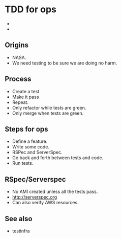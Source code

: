 # TDD for ops
- 
- 

## Origins
- NASA.
- We need testing to be sure we are doing no harm.

## Process
- Create a test
- Make it pass
- Repeat.
- Only refactor while tests are green.
- Only merge when tests are green.

## Steps for ops
- Define a feature.
- Write some code.
- RSPec and ServerSpec.
- Go back and forth between tests and code.
- Run tests.

## RSpec/Serverspec
- No AMI created unless all the tests pass.
- http://serverspec.org
- Can also verify AWS resources.

## See also
- testinfra
